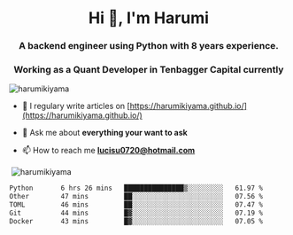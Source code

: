 <h1 align="center">Hi 👋, I'm Harumi</h1>
<h3 align="center">A backend engineer using <b>Python</b> with 8 years experience.</h3>
<h3 align="center">Working as a Quant Developer in <b>Tenbagger Capital</b> currently</h3>

<p align="left"> <img src="https://komarev.com/ghpvc/?username=harumikiyama" alt="harumikiyama" /> </p>


- 📝 I regulary write articles on [https://harumikiyama.github.io/](https://harumikiyama.github.io/)

- 💬 Ask me about **everything your want to ask**

- 📫 How to reach me **lucisu0720@hotmail.com**

<p>&nbsp;<img align="center" src="https://github-readme-stats.vercel.app/api?username=harumikiyama&show_icons=true" alt="harumikiyama" /></p>


<!--START_SECTION:waka-->

```txt
Python       6 hrs 26 mins   ███████████████▒░░░░░░░░░   61.97 %
Other        47 mins         ██░░░░░░░░░░░░░░░░░░░░░░░   07.56 %
TOML         46 mins         ██░░░░░░░░░░░░░░░░░░░░░░░   07.47 %
Git          44 mins         █▓░░░░░░░░░░░░░░░░░░░░░░░   07.19 %
Docker       43 mins         █▓░░░░░░░░░░░░░░░░░░░░░░░   07.05 %
```

<!--END_SECTION:waka-->
